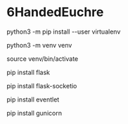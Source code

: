 # 6HandedEuchre

python3 -m pip install --user virtualenv

python3 -m venv venv

source venv/bin/activate

pip install flask

pip install flask-socketio

pip install eventlet

pip install gunicorn
